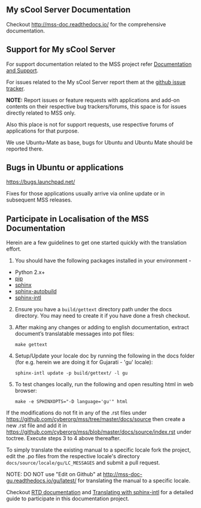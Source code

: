 My sCool Server Documentation
-----------------------------
Checkout http://mss-doc.readthedocs.io/ for the comprehensive documentation.

Support for My sCool Server
---------------------------
For support documentation related to the MSS project refer [Documentation and Support](http://mss-sb.readthedocs.io/gu/draft/08-Useful%20Documentation%20and%20Support.html).

For issues related to the My sCool Server report them at the [github issue tracker](https://github.com/cyberorg/myscoolserver/issues).

**NOTE:** Report issues or feature requests with applications and add-on contents on their respective bug trackers/forums, this space is for issues directly related to MSS only.

Also this place is not for support requests, use respective forums of applications for that purpose. 

We use Ubuntu-Mate as base, bugs for Ubuntu and Ubuntu Mate should be reported there.

Bugs in Ubuntu or applications
------------------------------
https://bugs.launchpad.net/

Fixes for those applications usually arrive via online update or in subsequent MSS releases.

Participate in Localisation of the MSS Documentation
---------------------------------------------------
Herein are a few guidelines to get one started quickly with the translation effort.

1. You should have the following packages installed in your environment -
 - Python 2.x+
 - [pip](https://pip.pypa.io/en/stable/installing/)
 - [sphinx](http://www.sphinx-doc.org/en/stable/tutorial.html#install-sphinx)
 - [sphinx-autobuild](https://pypi.python.org/pypi/sphinx-autobuild#installation)
 - [sphinx-intl](https://pypi.python.org/pypi/sphinx-intl#installation)

2. Ensure you have a `build/gettext` directory path under the docs directory. You may need to create it if you have done a fresh checkout.

3. After making any changes or adding to english documentation, extract document’s translatable messages into pot files:

	`make gettext`

4. Setup/Update your locale doc by running the following in the docs folder (for e.g. herein we are doing it for Gujarati - 'gu' locale):

    `sphinx-intl update -p build/gettext/ -l gu`

5. To test changes locally, run the following and open resulting html in web browser:

    `make -e SPHINXOPTS="-D language='gu'" html`

If the modifications do not fit in any of the .rst files under https://github.com/cyberorg/mss/tree/master/docs/source then create a new .rst file and add it in https://github.com/cyberorg/mss/blob/master/docs/source/index.rst under toctree. Execute steps 3 to 4 above thereafter.

To simply translate the existing manual to a specific locale fork the project, edit the .po files from the respective locale's directory `docs/source/locale/gu/LC_MESSAGES` and submit a pull request.

NOTE: DO NOT use "Edit on Github" at http://mss-doc-gu.readthedocs.io/gu/latest/ for translating the manual to a specific locale.

Checkout [RTD documentation](http://mss-doc.readthedocs.io/) and [Translating with sphinx-intl](http://www.sphinx-doc.org/en/stable/intl.html#translating-with-sphinx-intl) for a detailed guide to participate in this documentation project.

